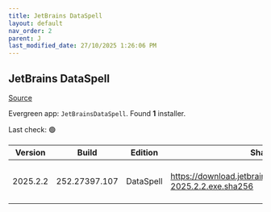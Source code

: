 ```yaml
---
title: JetBrains DataSpell
layout: default
nav_order: 2
parent: J
last_modified_date: 27/10/2025 1:26:06 PM
---
```


## JetBrains DataSpell

[Source](https://www.jetbrains.com/dataspell)

Evergreen app: `JetBrainsDataSpell`. Found **1** installer.

Last check: 🟢

| Version  | Build         | Edition   | Sha256                                                              | Date       | Size       | Type | URI                                                                                                                          |
| -------- | ------------- | --------- | ------------------------------------------------------------------- | ---------- | ---------- | ---- | ---------------------------------------------------------------------------------------------------------------------------- |
| 2025.2.2 | 252.27397.107 | DataSpell | https://download.jetbrains.com/python/dataspell-2025.2.2.exe.sha256 | 23/10/2025 | 1117693376 | exe  | [https://download.jetbrains.com/python/dataspell-2025.2.2.exe](https://download.jetbrains.com/python/dataspell-2025.2.2.exe) |
